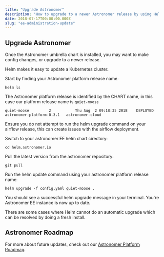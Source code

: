 ```yaml
---
title: "Upgrade Astronomer"
description: "How to upgrade to a newer Astronomer release by using Helm."
date: 2018-07-17T00:00:00.000Z
slug: "ee-administration-update"
---
```


## Upgrade Astronomer

Once the Astronomer umbrella chart is installed, you may want to make config changes, or upgrade to a newer release.

Helm makes it easy to update a Kubernetes cluster.

Start by finding your Astronomer platform release name:

```
helm ls
```

The Astronomer platform release is identified by the CHART name, in this case our platform release name is `quiet-moose`

```
quiet-moose        	2       	Thu Aug  2 09:18:35 2018	DEPLOYED	astronomer-platform-0.3.1	astronomer-cloud
```

Ensure you do not attempt to run the helm upgrade command on your airflow release, this can create issues with the airflow deployment.

Switch to your astronomer EE helm chart cirectory:

```
cd helm.astronomer.io
```

Pull the latest version from the astronomer repository:

```
git pull
```

Run the helm update command using your astronomer platform release name:

```
helm upgrade -f config.yaml quiet-moose .
```

You should see a successful helm upgrade message in your terminal. You're Astronomer EE instance is now up to date.

There are some cases where Helm cannot do an automatic upgrade which can be resolved by doing a fresh install.

## Astronomer Roadmap

For more about future updates, check out our [Astronomer Platform Roadmap](https://www.astronomer.io/docs/roadmap/).
